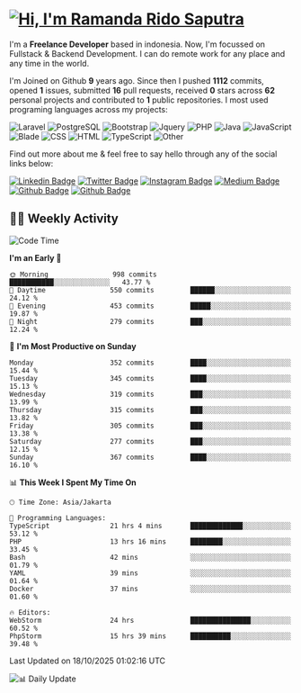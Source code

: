 # [![Hi, I'm Ramanda Rido Saputra](https://readme-typing-svg.herokuapp.com?size=24&vCenter=true&lines=%F0%9F%91%8B+Hi%2C+I'm+Ramanda+Rido+Saputra+;%F0%9F%92%BB+Fullstack+Web+Developer+)](https://git.io/typing-svg)

I'm a **Freelance Developer** based in indonesia. Now, I'm focussed on Fullstack & Backend Development. I can do remote work for any place and any time in the world.

I'm Joined on Github **9** years ago. Since then I pushed **1112** commits, opened **1** issues, submitted **16** pull requests, received **0** stars across **62** personal projects and contributed to **1** public repositories.
I most used programing languages across my projects:

![Laravel](https://img.shields.io/badge/Laravel-FF2D20?flat&logo=laravel&logoColor=white)
![PostgreSQL](https://img.shields.io/badge/PostgreSQL-316192?flat&logo=postgresql&logoColor=white)
![Bootstrap](https://img.shields.io/badge/Bootstrap-563D7C?flat&logo=bootstrap&logoColor=white)
![Jquery](https://img.shields.io/badge/jQuery-0769AD?flat&logo=jquery&logoColor=white)
![PHP](https://img.shields.io/badge/-PHP-%234F5D95?style=flat&logo=PHP&logoColor=white)
![Java](https://img.shields.io/badge/-Java-%23b07219?style=flat&logo=Java&logoColor=white)
![JavaScript](https://img.shields.io/badge/-JavaScript-%23f1e05a?style=flat&logo=JavaScript&logoColor=white)
![Blade](https://img.shields.io/badge/-Blade-%23f7523f?style=flat&logo=Blade&logoColor=white)
![CSS](https://img.shields.io/badge/-CSS-%23663399?style=flat&logo=CSS&logoColor=white)
![HTML](https://img.shields.io/badge/-HTML-%23e34c26?style=flat&logo=HTML&logoColor=white)
![TypeScript](https://img.shields.io/badge/-TypeScript-%233178c6?style=flat&logo=TypeScript&logoColor=white)
![Other](https://img.shields.io/badge/-Other-%23ededed?style=flat&logo=Other&logoColor=white)

Find out more about me & feel free to say hello through any of the social links below:

[![Linkedin Badge](https://img.shields.io/badge/-ramandaaridogh-blue?style=flat&logo=Linkedin&logoColor=white&link=https://www.linkedin.com/in/ramanda-rido-saputra/)](https://www.linkedin.com/in/ramanda-rido-saputra/)
[![Twitter Badge](https://img.shields.io/badge/-ramandaaridogh-%231DA1F2.svg?style=flat&logo=twitter&logoColor=white&link=https://www.twitter.com/ramandaaridogh)](https://www.twitter.com/ramandaaridogh/)
[![Instagram Badge](https://img.shields.io/badge/-ramandaaridogh-purple?style=flat&logo=instagram&logoColor=white&link=https://instagram.com/ramandaaridogh_/)](https://instagram.com/ramandaaridogh_)
[![Medium Badge](https://img.shields.io/badge/-@ramandaaridogh-%2312100E.svg?style=flat&logo=Medium&logoColor=white&link=https://medium.com/@ramandaaridogh/)](https://medium.com/@ramandaaridogh)
[![Github Badge](https://img.shields.io/badge/-@ramandaaridogh-100000.svg?style=flat&logo=github&logoColor=white&link=https://github.com/ramandaaridogh)](https://github.com/ramandaaridogh)
[![Github Badge](https://img.shields.io/badge/-@mxcode-100000.svg?style=flat&logo=github&logoColor=white&link=https://github.com/ramanda-mxcode)](https://github.com/ramanda-mxcode)

## 👨‍💻 Weekly Activity
<!--START_SECTION:waka-->
![Code Time](http://img.shields.io/badge/Code%20Time-1%2C684%20hrs%2042%20mins-blue)

**I'm an Early 🐤** 

```text
🌞 Morning                998 commits         ███████████░░░░░░░░░░░░░░   43.77 % 
🌆 Daytime                550 commits         ██████░░░░░░░░░░░░░░░░░░░   24.12 % 
🌃 Evening                453 commits         █████░░░░░░░░░░░░░░░░░░░░   19.87 % 
🌙 Night                  279 commits         ███░░░░░░░░░░░░░░░░░░░░░░   12.24 % 
```
📅 **I'm Most Productive on Sunday** 

```text
Monday                   352 commits         ████░░░░░░░░░░░░░░░░░░░░░   15.44 % 
Tuesday                  345 commits         ████░░░░░░░░░░░░░░░░░░░░░   15.13 % 
Wednesday                319 commits         ███░░░░░░░░░░░░░░░░░░░░░░   13.99 % 
Thursday                 315 commits         ███░░░░░░░░░░░░░░░░░░░░░░   13.82 % 
Friday                   305 commits         ███░░░░░░░░░░░░░░░░░░░░░░   13.38 % 
Saturday                 277 commits         ███░░░░░░░░░░░░░░░░░░░░░░   12.15 % 
Sunday                   367 commits         ████░░░░░░░░░░░░░░░░░░░░░   16.10 % 
```


📊 **This Week I Spent My Time On** 

```text
🕑︎ Time Zone: Asia/Jakarta

💬 Programming Languages: 
TypeScript               21 hrs 4 mins       █████████████░░░░░░░░░░░░   53.12 % 
PHP                      13 hrs 16 mins      ████████░░░░░░░░░░░░░░░░░   33.45 % 
Bash                     42 mins             ░░░░░░░░░░░░░░░░░░░░░░░░░   01.79 % 
YAML                     39 mins             ░░░░░░░░░░░░░░░░░░░░░░░░░   01.64 % 
Docker                   37 mins             ░░░░░░░░░░░░░░░░░░░░░░░░░   01.60 % 

🔥 Editors: 
WebStorm                 24 hrs              ███████████████░░░░░░░░░░   60.52 % 
PhpStorm                 15 hrs 39 mins      ██████████░░░░░░░░░░░░░░░   39.48 % 
```


 Last Updated on 18/10/2025 01:02:16 UTC
<!--END_SECTION:waka-->

![📊 Daily Update](https://github.com/ramandaaridogh/ramandaaridogh/actions/workflows/update-activity.yml/badge.svg)
